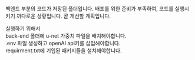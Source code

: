 백엔드 부분의 코드가 저장된 폴더입니다.
배포를 위한 준비가 부족하여, 코드를 실행시키기 까다로운 상황입니다. 곧 개선할 계획입니다.

실행하기 위해서  
back-end 폴더에 u-net 가중치 파일을 배치해야합니다.  
.env 파일 생성하고 openAI api키를 삽입해야합니다.  
requirment.txt에 기입된 패키지들을 설치해야합니다.  
